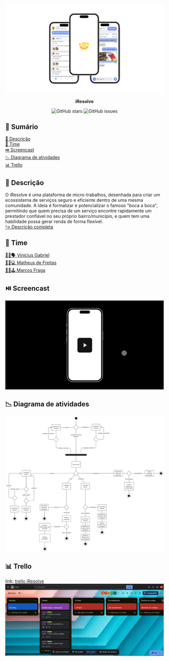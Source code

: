 <p align="center">
    <img src="iresolve_preview.png"/>
</p>

<p align="center"><b>iResolve</b></p>

<div align="center">

![GitHub stars](https://img.shields.io/github/stars/gitviini/iResolve)
![GitHub issues](https://img.shields.io/github/issues/gitviini/iResolve)

</div>

## :bookmark_tabs: Sumário
[:bookmark: Descrição](#bookmark-descrição) <br />
[:busts_in_silhouette: Time](#busts_in_silhouette-time) <br />
[:play_or_pause_button: Screencast](#play_or_pause_button-screencast) <br />
[:chart_with_downwards_trend: Diagrama de atividades](#chart_with_downwards_trend-diagrama-de-atividades) <br />
[:bar_chart: Trello](#bar_chart-trello) <br />

## :bookmark: Descrição
O iResolve é uma plataforma de micro-trabalhos, desenhada para criar um ecossistema de serviços seguro e eficiente dentro de uma mesma comunidade. A ideia é formalizar e potencializar o famoso "boca a boca", permitindo que quem precisa de um serviço encontre rapidamente um prestador confiável no seu próprio bairro/município, e quem tem uma habilidade possa gerar renda de forma flexível. <br />
[↪ Descrição completa](DESCRIPTION.md)

## :busts_in_silhouette: Time
[🧑🏽🗣️ Vinicius Gabriel](https://github.com/gitviini/) <br />
[🧑🏻💻 Matheus de Freitas](https://github.com/matheusprojects) <br />
[🧑🏾🕹️ Marcos Fraga](https://github.com/MarcTony0) <br />

## :play_or_pause_button: Screencast

<a href="https://drive.google.com/file/d/1Z96b5DC-VthR6tXtd6-uh1292Y8Sm98j/view?usp=sharing" target="_blank"> 

![Video Preview](./iresolve_video_preview.png)

</a>

## :chart_with_downwards_trend: Diagrama de atividades
![Diagrama de atividades](./diagrama_de_atividades.png)

## :bar_chart: Trello
link: [trello iResolve](https://trello.com/invite/b/68d1d3b16aae0205c2c07d29/ATTIb0afe195adb4e00e5b0fb60bbca4226d9C51A98A/iresolve)
![Trello Project Image](./trello.png)